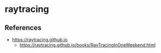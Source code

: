 # raytracing

## References
- https://raytracing.github.io
  - https://raytracing.github.io/books/RayTracingInOneWeekend.html
